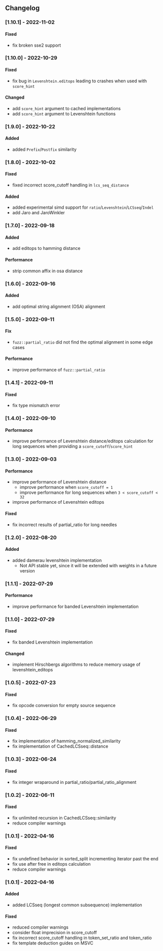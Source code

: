 ## Changelog

### [1.10.1] - 2022-11-02
#### Fixed
- fix broken sse2 support

### [1.10.0] - 2022-10-29
#### Fixed
- fix bug in `Levenshtein.editops` leading to crashes when used with `score_hint`

#### Changed
- add `score_hint` argument to cached implementations
- add `score_hint` argument to Levenshtein functions

### [1.9.0] - 2022-10-22
#### Added
- added `Prefix`/`Postfix` similarity

### [1.8.0] - 2022-10-02
#### Fixed
- fixed incorrect score_cutoff handling in `lcs_seq_distance`
  
#### Added
- added experimental simd support for `ratio`/`Levenshtein`/`LCSseq`/`Indel`
- add Jaro and JaroWinkler

### [1.7.0] - 2022-09-18
#### Added
- add editops to hamming distance

#### Performance
- strip common affix in osa distance

### [1.6.0] - 2022-09-16
#### Added
- add optimal string alignment (OSA) alignment

### [1.5.0] - 2022-09-11
#### Fix
- `fuzz::partial_ratio` did not find the optimal alignment in some edge cases

#### Performance
- improve performance of `fuzz::partial_ratio`

### [1.4.1] - 2022-09-11
#### Fixed
- fix type mismatch error

### [1.4.0] - 2022-09-10
#### Performance
- improve performance of Levenshtein distance/editops calculation for long
  sequences when providing a `score_cutoff`/`score_hint`

### [1.3.0] - 2022-09-03
#### Performance
- improve performance of Levenshtein distance
  - improve performance when `score_cutoff = 1`
  - improve performance for long sequences when `3 < score_cutoff < 32`
- improve performance of Levenshtein editops

#### Fixed
- fix incorrect results of partial_ratio for long needles

### [1.2.0] - 2022-08-20
#### Added
- added damerau levenshtein implementation
  - Not API stable yet, since it will be extended with weights in a future version

### [1.1.1] - 2022-07-29
#### Performance
- improve performance for banded Levenshtein implementation

### [1.1.0] - 2022-07-29
#### Fixed
- fix banded Levenshtein implementation

#### Changed
- implement Hirschbergs algorithms to reduce memory usage of
  levenshtein_editops

### [1.0.5] - 2022-07-23
#### Fixed
- fix opcode conversion for empty source sequence

### [1.0.4] - 2022-06-29
#### Fixed
- fix implementation of hamming_normalized_similarity
- fix implementation of CachedLCSseq::distance

### [1.0.3] - 2022-06-24
#### Fixed
- fix integer wraparound in partial_ratio/partial_ratio_alignment

### [1.0.2] - 2022-06-11
#### Fixed
- fix unlimited recursion in CachedLCSseq::similarity
- reduce compiler warnings

### [1.0.1] - 2022-04-16
#### Fixed
- fix undefined behavior in sorted_split incrementing iterator past the end
- fix use after free in editops calculation
- reduce compiler warnings

### [1.0.1] - 2022-04-16
#### Added
- added LCSseq (longest common subsequence) implementation

#### Fixed
- reduced compiler warnings
- consider float imprecision in score_cutoff
- fix incorrect score_cutoff handling in token_set_ratio and token_ratio
- fix template deduction guides on MSVC
